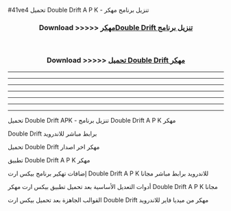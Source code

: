 #41ve4 تحميل Double Drift  A P K - تنزيل برنامج مهكر



<div align="center">
<h3>Download >>>>> <a href="https://runaway1.web.app/?sq=Double Drift ">مهكرDouble Drift  تنزيل برنامج</a></h3><br>

<h3>Download >>>>> <a href="https://runaway1.web.app/?sq=Double Drift ">تحميل Double Drift  مهكر</a></h3>
</div>


----------------------------------------------------------

----------------------------------------------------------

----------------------------------------------------------

----------------------------------------------------------

----------------------------------------------------------

----------------------------------------------------------

----------------------------------------------------------

تحميل Double Drift  APK - تنزيل برنامج Double Drift  A P K مهكر

Double Drift  برابط مباشر للاندرويد

تحميل Double Drift  مهكر اخر اصدار

تطبيق Double Drift  A P K مهكر

إضافات تهكير برنامج بيكس ارت Double Drift  A P K للاندرويد برابط مباشر مجانا

أدوات التعديل الأساسية بعد تحميل تطبيق بيكس ارت مهكر Double Drift  A P K مجانا

القوالب الجاهزة بعد تحميل بيكس ارت Double Drift  مهكر من ميديا فاير للاندرويد


